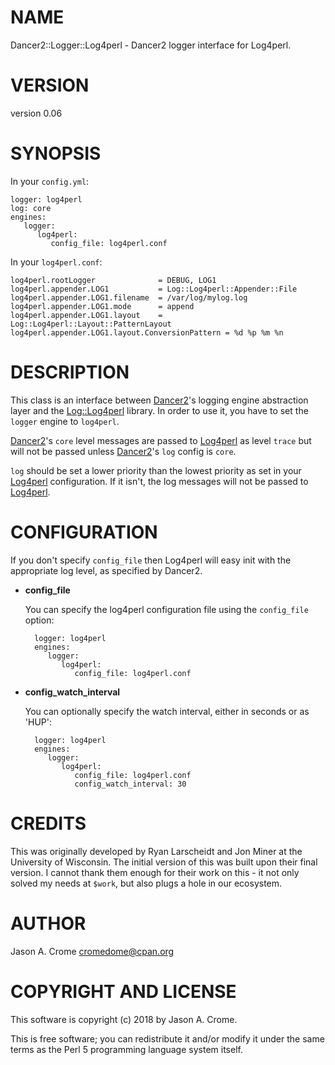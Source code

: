 # NAME

Dancer2::Logger::Log4perl - Dancer2 logger interface for Log4perl. 

# VERSION

version 0.06

# SYNOPSIS

In your `config.yml`:

    logger: log4perl
    log: core
    engines:
       logger:
          log4perl:
             config_file: log4perl.conf

In your `log4perl.conf`:

    log4perl.rootLogger              = DEBUG, LOG1
    log4perl.appender.LOG1           = Log::Log4perl::Appender::File
    log4perl.appender.LOG1.filename  = /var/log/mylog.log
    log4perl.appender.LOG1.mode      = append
    log4perl.appender.LOG1.layout    = Log::Log4perl::Layout::PatternLayout
    log4perl.appender.LOG1.layout.ConversionPattern = %d %p %m %n

# DESCRIPTION

This class is an interface between [Dancer2](https://metacpan.org/pod/Dancer2)'s logging engine abstraction
layer and the [Log::Log4perl](https://metacpan.org/pod/Log::Log4perl) library. In order to use it, you have to
set the `logger` engine to `log4perl`.

[Dancer2](https://metacpan.org/pod/Dancer2)'s `core` level messages are passed to [Log4perl](https://metacpan.org/pod/Log4perl) as level `trace`
but will not be passed unless [Dancer2](https://metacpan.org/pod/Dancer2)'s `log` config is `core`.

`log` should be set a lower priority than the lowest priority as set in your
[Log4perl](https://metacpan.org/pod/Log4perl) configuration. If it isn't, the log messages will not be passed 
to [Log4perl](https://metacpan.org/pod/Log4perl).

# CONFIGURATION

If you don't specify `config_file` then Log4perl will easy init with the 
appropriate log level, as specified by Dancer2.

- **config\_file**

    You can specify the log4perl configuration file using the `config_file` option:

        logger: log4perl
        engines:
           logger:
              log4perl:
                 config_file: log4perl.conf

- **config\_watch\_interval**

    You can optionally specify the watch interval, either in seconds or as 'HUP':

        logger: log4perl
        engines:
           logger:
              log4perl:
                 config_file: log4perl.conf
                 config_watch_interval: 30

# CREDITS

This was originally developed by Ryan Larscheidt and Jon Miner at the
University of Wisconsin. The initial version of this was built upon their
final version. I cannot thank them enough for their work on this - it not
only solved my needs at `$work`, but also plugs a hole in our ecosystem.

# AUTHOR

Jason A. Crome <cromedome@cpan.org>

# COPYRIGHT AND LICENSE

This software is copyright (c) 2018 by Jason A. Crome.

This is free software; you can redistribute it and/or modify it under
the same terms as the Perl 5 programming language system itself.
